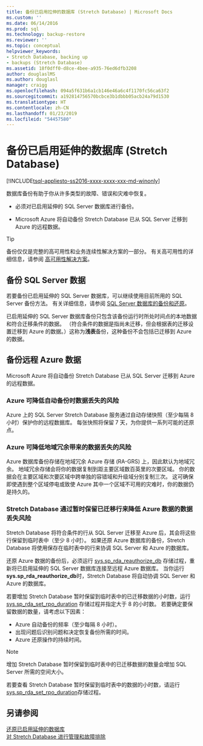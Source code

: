```yaml
---
title: 备份已启用拉伸的数据库 (Stretch Database) | Microsoft Docs
ms.custom: ''
ms.date: 06/14/2016
ms.prod: sql
ms.technology: backup-restore
ms.reviewer: ''
ms.topic: conceptual
helpviewer_keywords:
- Stretch Database, backing up
- backups (Stretch Database)
ms.assetid: 18f0dff0-d8ce-4bee-a935-76ed6dfb3208
author: douglaslMS
ms.author: douglasl
manager: craigg
ms.openlocfilehash: 094a5f631b6a1cb146e46a6c4f1170fc56ca63f2
ms.sourcegitcommit: a192814756570bcbce3b1dbbb05acb24a79d1530
ms.translationtype: HT
ms.contentlocale: zh-CN
ms.lasthandoff: 01/23/2019
ms.locfileid: "54457580"
---
```

# <a name="backup-stretch-enabled-databases-stretch-database"></a>备份已启用延伸的数据库 (Stretch Database)
[!INCLUDE[tsql-appliesto-ss2016-xxxx-xxxx-xxx-md-winonly](../../includes/tsql-appliesto-ss2016-xxxx-xxxx-xxx-md-winonly.md)]


 数据库备份有助于你从许多类型的故障、错误和灾难中恢复。  
  
 -   必须对已启用延伸的 SQL Server 数据库进行备份。  
      
 -   Microsoft Azure 将自动备份 Stretch Database 已从 SQL Server 迁移到 Azure 的远程数据。  

> [!TIP]
> 备份仅仅是完整的高可用性和业务连续性解决方案的一部分。 有关高可用性的详细信息，请参阅 [高可用性解决方案](../../database-engine/sql-server-business-continuity-dr.md)。
   
## <a name="back-up-your-sql-server-data"></a>备份 SQL Server 数据  
  
若要备份已启用延伸的 SQL Server 数据库，可以继续使用目前所用的 SQL Server 备份方法。 有关详细信息，请参阅 [SQL Server 数据库的备份和还原](../../relational-databases/backup-restore/back-up-and-restore-of-sql-server-databases.md)。
  
 已启用延伸的 SQL Server 数据库备份只包含该备份运行时所处时间点的本地数据和符合迁移条件的数据。 （符合条件的数据是指尚未迁移，但会根据表的迁移设置迁移到 Azure 的数据。）这称为**浅表**备份，这种备份不会包括已迁移到 Azure 的数据。  
  
## <a name="back-up-your-remote-azure-data"></a>备份远程 Azure 数据   
  
Microsoft Azure 将自动备份 Stretch Database 已从 SQL Server 迁移到 Azure 的远程数据。    
### <a name="azure-reduces-the-risk-of-data-loss-with-automatic-backup"></a>Azure 可降低自动备份时数据丢失的风险  
Azure 上的 SQL Server Stretch Database 服务通过自动存储快照（至少每隔 8 小时）保护你的远程数据库。 每张快照将保留 7 天，为你提供一系列可能的还原点。  
  
### <a name="azure-reduces-the-risk-of-data-loss-with-geo-redundancy"></a>Azure 可降低地域冗余带来的数据丢失的风险  
Azure 数据库备份存储在地域冗余 Azure 存储 (RA-GRS) 上，因此默认为地域冗余。 地域冗余存储会将你的数据复制到距主要区域数百英里的次要区域。 你的数据会在主要区域和次要区域中跨单独的容错域和升级域分别复制三次。 这可确保即使遇到整个区域停电或致使 Azure 其中一个区域不可用的灾难时，你的数据仍是持久的。

### <a name="stretchRPO"></a>Stretch Database 通过暂时保留已迁移行来降低 Azure 数据的数据丢失风险
Stretch Database 将符合条件的行从 SQL Server 迁移至 Azure 后，其会将这些行保留到临时表中（至少 8 小时）。 如果还原 Azure 数据库的备份，Stretch Database 将使用保存在临时表中的行来协调 SQL Server 和 Azure 的数据库。

还原 Azure 数据的备份后，必须运行 [sys.sp_rda_reauthorize_db](../../relational-databases/system-stored-procedures/sys-sp-rda-reauthorize-db-transact-sql.md) 存储过程，重新将已启用延伸的 SQL Server 数据库连接至远程 Azure 数据库。 当你运行 **sys.sp_rda_reauthorize_db**时，Stretch Database 将自动协调 SQL Server 和 Azure 的数据库。

若要增加 Stretch Database 暂时保留到临时表中的已迁移数据的小时数，运行 [sys.sp_rda_set_rpo_duration](../../relational-databases/system-stored-procedures/sys-sp-rda-set-rpo-duration-transact-sql.md) 存储过程并指定大于 8 的小时数。 若要确定要保留数据的数量，请考虑以下因素：
-   Azure 自动备份的频率（至少每隔 8 小时）。
-   出现问题后识别问题和决定恢复备份所需的时间。
-   Azure 还原操作的持续时间。

> [!NOTE]
> 增加 Stretch Database 暂时保留到临时表中的已迁移数据的数量会增加 SQL Server 所需的空间大小。

若要查看 Stretch Database 暂时保留到临时表中的数据的小时数，请运行 [sys.sp_rda_set_rpo_duration](../../relational-databases/system-stored-procedures/sys-sp-rda-get-rpo-duration-transact-sql.md)存储过程。

## <a name="see-also"></a>另请参阅  
[还原已启用延伸的数据库](../../sql-server/stretch-database/restore-stretch-enabled-databases-stretch-database.md)  
 [对 Stretch Database 进行管理和故障排除](../../sql-server/stretch-database/manage-and-troubleshoot-stretch-database.md)   
   
  
  

